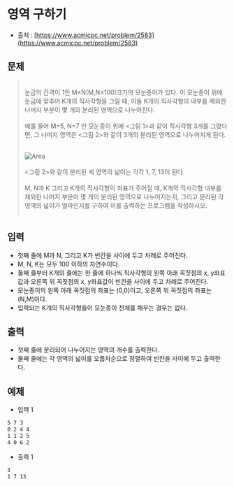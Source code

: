 # 영역 구하기

- 출처 : [https://www.acmicpc.net/problem/2583](https://www.acmicpc.net/problem/2583)

## 문제

> </br>
> 눈금의 간격이 1인 M×N(M,N≤100)크기의 모눈종이가 있다. 이 모눈종이 위에 눈금에 맞추어 K개의 직사각형을 그릴 때, 이들 K개의 직사각형의 내부를 제외한 나머지 부분이 몇 개의 분리된 영역으로 나누어진다.</br></br>
> 예를 들어 M=5, N=7 인 모눈종이 위에 <그림 1>과 같이 직사각형 3개를 그렸다면, 그 나머지 영역은 <그림 2>와 같이 3개의 분리된 영역으로 나누어지게 된다.
> </br></br>
>
> ![Area](https://www.acmicpc.net/upload/images/zzJD2aQyF5Rm4IlOt.png)
> </br></br>
> <그림 2>와 같이 분리된 세 영역의 넓이는 각각 1, 7, 13이 된다.</br></br>
> M, N과 K 그리고 K개의 직사각형의 좌표가 주어질 때, K개의 직사각형 내부를 제외한 나머지 부분이 몇 개의 분리된 영역으로 나누어지는지, 그리고 분리된 각 영역의 넓이가 얼마인지를 구하여 이를 출력하는 프로그램을 작성하시오.
> </br></br>

## 입력

- 첫째 줄에 M과 N, 그리고 K가 빈칸을 사이에 두고 차례로 주어진다.
- M, N, K는 모두 100 이하의 자연수이다.
- 둘째 줄부터 K개의 줄에는 한 줄에 하나씩 직사각형의 왼쪽 아래 꼭짓점의 x, y좌표값과 오른쪽 위 꼭짓점의 x, y좌표값이 빈칸을 사이에 두고 차례로 주어진다.
- 모눈종이의 왼쪽 아래 꼭짓점의 좌표는 (0,0)이고, 오른쪽 위 꼭짓점의 좌표는(N,M)이다.
- 입력되는 K개의 직사각형들이 모눈종이 전체를 채우는 경우는 없다.

## 출력

- 첫째 줄에 분리되어 나누어지는 영역의 개수를 출력한다.
- 둘째 줄에는 각 영역의 넓이를 오름차순으로 정렬하여 빈칸을 사이에 두고 출력한다.

## 예제

- 입력 1

```cmd
5 7 3
0 2 4 4
1 1 2 5
4 0 6 2
```

- 출력 1

```cmd
3
1 7 13
```
